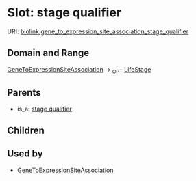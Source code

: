 # Slot: stage qualifier




URI: [biolink:gene_to_expression_site_association_stage_qualifier](https://w3id.org/biolink/vocab/gene_to_expression_site_association_stage_qualifier)
## Domain and Range

[GeneToExpressionSiteAssociation](GeneToExpressionSiteAssociation.md) ->  <sub>OPT</sub> [LifeStage](LifeStage.md)
## Parents

 *  is_a: [stage qualifier](stage_qualifier.md)
## Children

## Used by

 * [GeneToExpressionSiteAssociation](GeneToExpressionSiteAssociation.md)
